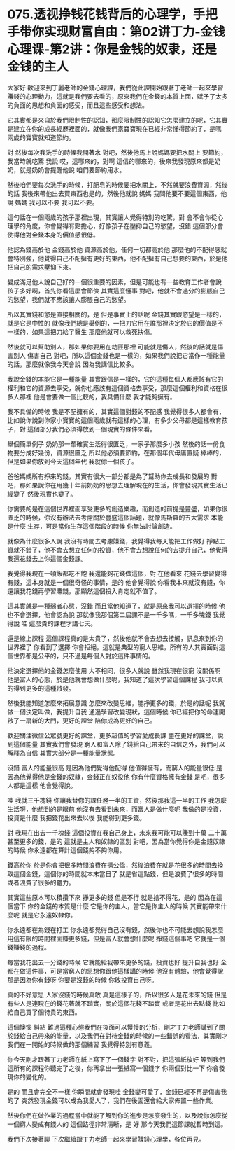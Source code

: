 # 075.透视挣钱花钱背后的心理学，手把手带你实现财富自由：第02讲丁力-金钱心理课-第2讲：你是金钱的奴隶，还是金钱的主人

大家好 歡迎來到丁麗老師的金錢心理課，我們從此課開始跟著丁老師一起來學習賺錢的心理動力，這就是我們要去看的，原來我們在金錢的本質上面，賦予了太多的負面的思想和負面的感受，而且這些感受和想法。

它其實都是來自於我們限制性的認知，那麼限制性的認知它怎麼建立的呢，它其實是建立在你的成長經歷裡面的，就像我們家寶寶現在已經非常懂得節約了，是嗎 兩歲的寶寶就知道節約。

對 然後每次我洗手的時候我開著水 對吧，然後他馬上說媽媽要把水關上 要節約，我當時就吃驚 我說 哎，這哪來的，對啊 這信的哪來的，後來我發現原來都是奶奶，就是奶奶會提醒他說 咱們要節約用水。

然後咱們要每次洗手的時候，打肥皂的時候要把水關上，不然就要浪費資源，然後的話 我後來帶他出去買東西也是的，然後他就說 媽媽 我問他要不要這個東西，他說 媽媽 我可以不要 我可以不要。

這句話在一個兩歲的孩子那裡出現，其實讓人覺得特別的吃驚，對 會不會你從心理學的角度，你會覺得有點擔心，好像孩子在壓抑自己的慾望，沒錯 這個部分會使得他對金錢本身的價值感很低。

他認為錢高於他 金錢高於他 資源高於他，任何一切都高於他 那麼他的不配得感就會特別強，他覺得自己不配擁有更好的東西，他不配擁有自己想要的東西，於是他把自己的需求壓抑下來。

變成滿足他人說自己好的一個很重要的因素，但是可能也有一些教育工作者會說 孩子多好啊，首先你看這麼會節儉 其實這麼懂事 對吧，他就不會過分的膨脹自己的慾望，我們就不應該讓人膨脹自己的慾望。

所以其實錢和慾是直接相關的，是 但是事實上的話呢 金錢其實跟慾望是一樣的，就是它是中性的 就像我們總是舉例的，一把刀它用在誰那裡決定於它的價值是不一樣的，如果這把刀給了醫生 那麼他就可以救死扶傷。

然後就可以幫助別人，那如果你要用在劫匪那裡 可能就是傷人，然後的話就是傷害別人 傷害自己 對吧，所以這個金錢也是一樣的，如果我們說把它當作一種能量的話，那麼就像我今天會說 因為我講信比較多。

我說金錢的本能它是一種能量 其實跟信是一樣的，它的這種每個人都應該有它的權利和它的資源去享受，就你也應該有這個資格去享受，那麼這個權利和資格在很多人那裡 他是會要做一個比較的，我具備什麼 我才能夠擁有。

我不具備的時候 我是不配擁有的，其實這個對錢的不配感 我覺得很多人都會有，比如說你說到你家小寶寶的這個兩歲就有這樣的心理，有多少父母都是這樣教育孩子，對 這個部分我們必須得放到一個現實的條件來看。

舉個簡單例子 奶奶那一輩確實生活得很匱乏，一家子那麼多小孩 然後的話一份食物要分成好幾份，資源很匱乏 所以他必須要節約，在那個年代毋庸置疑 棒棒的，但是如果你放到今天這個年代 我就你一個孩子。

爸爸媽媽所有掙來的錢，其實有很大一部分都是為了幫助你去成長和發展的 對吧，那如果說你在用幾十年前奶奶的思想去理解現在的生活，你會發現其實生活已經變了 然後現實也變了。

你需要的是在這個世界裡面享受更多的創造樂趣，而創造的前提是豐盛，如果你很匱乏的時候，你沒有辦法去考慮關於豐盛這個話題，就像馬斯羅的五大需求 本能是什麼 生存，可是當你生存這個階段的時候 你無法討論創造。

就像為什麼很多人說 我沒有時間去考慮賺錢，我覺得我每天能把工作做好 掙點工資就不錯了，他不會去想立任何的投資，他不會去想說任何的去提升自己，他覺得我還花錢去上你這個金錢課。

我覺得我現在一頓飯都吃不飽 我還能夠花錢做這個，對 在他看來 花錢去學習變得有錢，這本身就是一個很奇怪的事情，是的 他會覺得說 你看我本來就沒有錢，你還讓我花錢再學習賺錢，那顯然這個投入肯定就不值了。

這其實就是一種弱者心態，沒錯 而且當他知道了，就是原來我可以選擇的時候 他也不會選擇，他會認為說 那就像我那個第二屆課不是一千多嗎，一千多塊錢 我覺得說 哇 這麼貴的課程才講七天。

還是線上課程 這個課程真的是太貴了，然後他就不會去想去接觸，訊息來到你的世界裡了 你看到了選擇 你會拒絕，這就是典型的窮人思維，所有的人其實面對這個世界都是公平的，只不過是每個人對於這件事情的。

他決定選擇他的金錢怎麼使用 大不相同，很多人就說 雖然我現在很窮 沒關係啊 他是富人的心態，於是他就會想做什麼呢，我知道了這次學習這個課程 我可以真的得到更多的這種啟發。

然後我能知道怎麼來拓展意識 怎麼來改變思維，能掙更多的錢，於是的話呢 我就做一個決定叫做，我提升自我 通過學習改變現狀，這個時候 你已經把你的命運開啟了一扇新的大門，更好的課堂 陪你成為更好的自己。

歡迎關注微信公眾號更好的課堂，更多超值的學習愛成長課 盡在更好的課堂，說到這個能量 其實我們會發現 窮人和富人除了錢給自己帶來的自信之外，我們可以解釋為自信 其實大部分是一種能量狀態。

沒錯 富人的能量很高 是因為他們覺得他配得 他值得擁有，而窮人的能量很低 是因為他覺得他是金錢的奴隸，金錢正在奴役他 你有什麼資格擁有金錢 是吧，很多人都是這樣 他會覺得說。

哇 我就三千塊錢 你讓我替你的課任務一半的工資，然後那我這一半的工作 我怎麼生活呀，他想到的是眼前 他沒有去看到未來，而富人是做什麼呢 我做的是投資，投資是什麼 我把錢花出來去以後 我能得到更多錢。

對 我現在出去一千塊錢 這個投資在我自己身上，未來我可能可以賺到十萬 二十萬 甚至更多的錢，是的 這就是主人和奴隸的區別 對吧，因為當你覺得你是金錢奴隸的時候 你永遠都在算計這個錢夠不夠你用。

錢高於你 於是你會把很多時間浪費在擠公僑，然後浪費在就是花很多的時間去換取這個金錢，這個你的時間就本末當日了 就是省這點錢，但是浪費了很多的時間 或者浪費了很多的體力。

其實這些原本可以積攢下來 掙更多的錢 但是不行 就是捨不得花，是的 因為在這個當下 你的金錢的本質是什麼 它是你的主人，當它是你主人的時候 其實能帶來什麼呢 就是它永遠奴隸你。

你永遠都在為錢在打工 你永遠都覺得自己沒有錢，然後你也不可能去想說我怎麼用這有限的時間裡面賺更多錢，但是富人就會想什麼呢 掙錢這個事吧 它就是一個錢賺錢的過程。

每當我花出去一分錢的時候 它就能給我帶來更多的錢，投資也好 提升自我也好 全都在做這件事，可是當窮人的思想你跟他這樣講的時候 他沒有體驗，他會覺得說那是因為你有錢呀 你要是沒錢的時候 你敢投資自己呀。

真的不好意思 人家沒錢的時候真敢 真是這樣子的，所以很多人是花未來的錢 但是有些人是連現在的錢花著就不踏實，關於這個花錢不踏實 或者是花出去點錢 比如給自己買了個特貴的東西。

這個懊惱 糾結 難過這種心態我們在後面可以慢慢的分析，剛才丁力老師講到了關於錢給自己帶來的能量，以及我們在對待金錢的時候的一些錯誤的看法，其實剛才我們在一開始的時候做的那個練習 我覺得特別有意義。

你今天剛才跟著丁力老師在紙上寫下了一個錢字 對不對，把這張紙放好 等到我們這所有的課程你聽完了之後，你再拿出一張紙寫一個錢字 你兩個對比一下 你會發現你的變化的。

是的 而且會完全不一樣 你瞬間就會發現哇 金錢變可愛了，金錢已經不再是傷害我的了 突然發現金錢可以成為我愛人了，我們在後面還會給大家佈置一些作業。

然後你們在做作業的過程當中就能了解到你的進步是怎麼發生的，以及說你怎麼從一個窮人變成有錢人的 這個路徑非常清晰，是 好 那今天我們這節課就暫時到這。

我們下次接著聊 下次繼續跟丁力老師一起來學習賺錢心理學，各位再見。